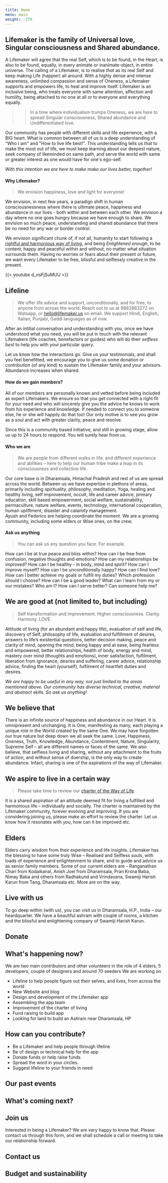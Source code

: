 ```yaml
---
title: Home
menu: main
weight: -270
---
```


## Lifemaker is the family of Universal love, Singular consciousness and Shared abundance. 

A Lifemaker will agree that the real Self, which is to be found, in the Heart, is also to be found, equally, in every animate or inanimate object, in entire universe. The calling of a Lifemaker, is to realise *that* as its real Self and keep making Life (happier) all around. With a highly dense and intense awareness, unlimited compassion and sense of Oneness, a Lifemaker supports and empowers life, to heal and improve itself. Lifemaker is an inclusive being, who treats everyone with same attention, affection and humility, being attached to no one at all or to everyone and everything equally. 

>> In a time where individualism trumps Oneness, we are here to spread Singular consciousness, Shared abundance and Undifferentiated love.

Our community has people with different skills and life experience, with a BIG heart. What is common between all of us is a deep understanding of "Who I am" and "How to live life best!". This understanding tells us that to make the most out of life, we must keep learning about our deepest nature, seek company of likeminded on same path, and serve the world with same or greater interest as one would have for one's ego-self. 

*With this intention we are here to make make our lives better, together!*

#### Why Lifemaker?

> We envision happiness, love and light for everyone!

We envision, in next few years, a paradign shift in human consciousnessness where there is ultimate peace, happiness and abundance in our lives - both within and between each other. We envision a day where no one goes hungry because we have enough to share. We envision so much peace, understanding and shared abundance that there be no need for any war or border control.

We envision significant chunk of, if not all, humanity to start following a [rightful and harmonious way of living](https://docs.google.com/document/d/18AtEj2GhpBe9REYUvQ999nMklHZq1RohGEOhM0OhqQ0), and being *Enlightened enough*, to be content, happy and peaceful within and without, no matter what situation surrounds them. Having no worries or fears about their present or future, we want every Lifemaker to be free, blissful and selflessly creative in the present.

{{< youtube d_nsFjSuMUU >}}

## Lifeline

> We offer life advice and support, unconditionally, and for free, to anyone from across the world. Reach out to us at 9882883272 on Watsapp, or hello@lifemaker.us on email. We support Hindi, English, Italian, Punjabi, Gaddi languages as of now.

After an intitial conversation and understanding with you, once we have understood what you need, you will be put in touch with the relevant Lifemakers (life coaches, benefactors or guides) who will do their *selfless best* to help you with your particular query.  

Let us know how the interactions go. Give us your testimonials, and shall you feel benefitted, we encourage you to give us some donation or contribution (of any kind) to sustain the Lifemaker family and your advisors. Abundance increases when shared.

#### How do we gain members? 

All of our members are personally known and vetted before being included as expert Lifemakers. We ensure so that you get connected with a right fit for your need and who will sincerely give you the advice he knows to work from his experience and knowledge. If needed to connect you to someone else, he or she will happily do that too! Our only motive is to see you grow as a soul and act with greater clarity, peace and resolve.

Since this is a community based initiative, and still in growing stage, allow us up to 24 hours to respond. You will surely hear from us.

#### Who we are

> We are people from different walks in life, and different experience and abilities – here to help our human tribe make a leap in its consciousness and collective life. 

Our core base is in Dharamsala, Himachal Pradesh and rest of us are spread across the world. Between us we have expertise in plethora of areas, primarily including spirituality, philosophy, meditation, Yoga, healing and healthy living, self improvement, occult, life and career advice, primary education, skill based empowerment, social welfare, sustainability, permaculture, nature welfare, events, technology, international cooperation, human upliftment, disaster and calamity management.  
Ayush and Federico are helping coordinate the moment. We are a growing community, including some elders or Wise ones, on the crew.


#### Ask us anything

> You can ask us any question you face. For example.

How can I be at true peace and bliss within? How can I be free from confusion, negative thoughts and emotions? How can my relationships be improved?  How can I be healthy - in body, mind and spirit? How can I improve myself? How can I be unconditionally happy? How can I find love? How can I better achieve my goals or fulfill my duties? Which profession should I choose? How can I be a good leader? What can I learn from my or our mistakes? Who am I? How can I serve better? Can someone help me?


## We are good at (not limited to, but including) 

> Self transformation and improvement. Higher consciousness. Clarity. Harmony. LOVE.

Attitude of living (for an abundant and happy life), evaluation of self and life, discovery of Self, philosophy of life, evaluation and fulfillment of desires, answers to life’s existential questions, better decision making, peace and clarity of mind, opening the mind, being happy and at ease, being fearless and empowered, better relationships, health of body, energy and mind, mastery over mind (thoughts and emotions), inner satisfaction, fulfilment, liberation from ignorance, desires and suffering, career advice, relationship advice, finding the heart (yourself), fulfilment of heartfelt duties and desires. 

*We are happy to be useful in any way, not just limited to the areas mentioned above. Our community has diverse technical, creative, material and abstract skills. So ask us anything!*

## We believe that

There is an infinite source of happiness and abundance in our Heart. It is omnipresent and unchanging. It is One, manifesting as many, each playing a unique role in the World created by the same One. We may have forgotten our true nature but deep down we all seek the same. Love, Happiness, Oneness, Truth, Knowledge, Abundance, Contentment, Nature, Singularity, Supreme Self – all are different names or faces of the same.
We also believe, that selfless living and sharing, without any attachment to the fruits of action, and without sense of doership, is the only way to create abundance. Infact, sharing is one of the aspirations of the way of Lifemaker.

## We aspire to live in a certain way

> Please take time to review our [charter of the Way of Life](https://docs.google.com/document/d/18AtEj2GhpBe9REYUvQ999nMklHZq1RohGEOhM0OhqQ0).

It is a shared aspiration of an attitude deemed fit for living a fulfilled and harmonious life – individually and socially. The charter is maintained by the Lifemaker community, forever evolving and improving. If you are considering joining us, please make an effort to review the charter. Let us know how it resonates with you, how can it be improved etc.

## Elders

Elders carry wisdom from their experience and life insights. Lifemaker has the blessing to have some truly Wise – Realised and Selfless souls, with loads of experience and enlightenment to share, and to guide and advice us as senior family members. Some of our current elders are – Ranganathan Chari from Kodaikanal, Anish Joel from Dharamsala, Pran Krsna Baba, Nimay Baba and others from Radhakund and Vrindavana, Swamiji Harish Karun from Tang, Dharamsala etc. More are on the way.

## Live with us

To go deep within (with us), you can visit us in Dharamsala, H.P., India – our heardquarter. We have a beautiful ashram with couple of rooms, a kitchen and the blissful and enlightening company of Swamiji Harish Karun.

## Donate

## What's happening now?
We are two main contributors and other volunteers in the role of 4 elders, 5 developers, couple of designers and around 70 seeders
We are working on
* Lifeline to help people figure out their selves, and lives, from across the world
* New Website and blog
* Design and development of the Lifemaker app
* Assembling the app team
* Improvement of the charter of living
* Fund raising to build app
* Looking for land to build an Ashram near Dharamsala, HP

## How can you contribute?
* Be a Lifemaker and help people through lifeline
* Be of design or technical help for the app
* Donate funds or help raise funds
* Spread the word in your circles. 
* Suggest lifeline to your friends in need


## Our past events

## What's coming next?

## Join us
Interested in being a Lifemaker? We are very happy to know that. Please contact us through this form, and we shall schedule a call or meeting to take our relationship forward.

## Contact us
## Budget and sustainability
